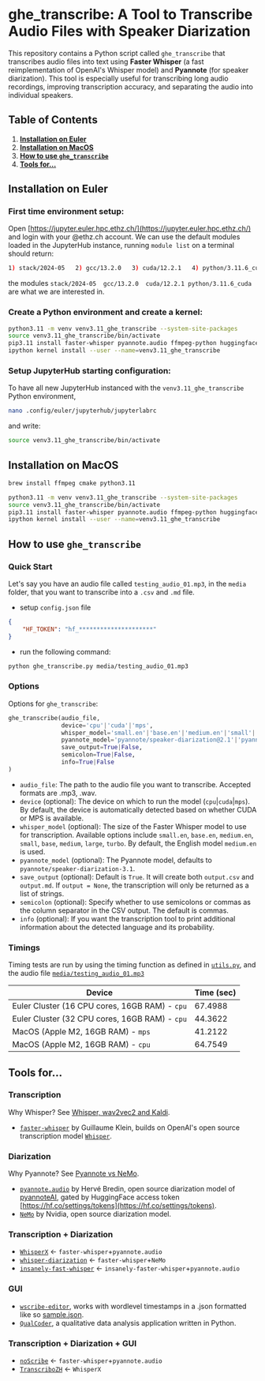 # ghe_transcribe: A Tool to Transcribe Audio Files with Speaker Diarization

This repository contains a Python script called `ghe_transcribe` that transcribes audio files into text using **Faster Whisper** (a fast reimplementation of OpenAI's Whisper model) and **Pyannote** (for speaker diarization). This tool is especially useful for transcribing long audio recordings, improving transcription accuracy, and separating the audio into individual speakers.

## Table of Contents
1. [**Installation on Euler**](#installation-on-euler)
2. [**Installation on MacOS**](#installation-on-macos)
3. [**How to use `ghe_transcribe`**](#how-to-use-ghe_transcribe)
4. [**Tools for...**](#tools-for)

## Installation on Euler

### First time environment setup:
Open [https://jupyter.euler.hpc.ethz.ch/](https://jupyter.euler.hpc.ethz.ch/) and login with your @ethz.ch account. We can use the default modules loaded in the JupyterHub instance, running `module list` on a terminal should return:
```bash
1) stack/2024-05   2) gcc/13.2.0   3) cuda/12.2.1   4) python/3.11.6_cuda   5) eth_proxy   6) r/4.3.2   7) hdf5/1.14.3   8) julia/1.10.3
```
the modules `stack/2024-05  gcc/13.2.0  cuda/12.2.1 python/3.11.6_cuda` are what we are interested in.
### Create a Python environment and create a kernel:
```bash
python3.11 -m venv venv3.11_ghe_transcribe --system-site-packages
source venv3.11_ghe_transcribe/bin/activate
pip3.11 install faster-whisper pyannote.audio ffmpeg-python huggingface-hub
ipython kernel install --user --name=venv3.11_ghe_transcribe
```
### Setup JupyterHub starting configuration:
To have all new JupyterHub instanced with the `venv3.11_ghe_transcribe` Python environment,
```bash
nano .config/euler/jupyterhub/jupyterlabrc
```
and write:
```bash
source venv3.11_ghe_transcribe/bin/activate
```

## Installation on MacOS
```bash
brew install ffmpeg cmake python3.11
```

```bash
python3.11 -m venv venv3.11_ghe_transcribe --system-site-packages
source venv3.11_ghe_transcribe/bin/activate
pip3.11 install faster-whisper pyannote.audio ffmpeg-python huggingface-hub
ipython kernel install --user --name=venv3.11_ghe_transcribe
```

## How to use `ghe_transcribe`

### Quick Start

Let's say you have an audio file called `testing_audio_01.mp3`, in the `media` folder, that you want to transcribe into a `.csv` and `.md` file. 
- setup `config.json` file
```json
{
    "HF_TOKEN": "hf_*********************"
}
```
- run the following command:
```bash
python ghe_transcribe.py media/testing_audio_01.mp3
```

### Options

Options for `ghe_transcribe`:

```python
ghe_transcribe(audio_file,
               device='cpu'|'cuda'|'mps',
               whisper_model='small.en'|'base.en'|'medium.en'|'small'|'base'|'medium'|'large'|'turbo',
               pyannote_model='pyannote/speaker-diarization@2.1'|'pyannote/speaker-diarization-3.1',
               save_output=True|False,
               semicolon=True|False,
               info=True|False
)
```

- `audio_file`: The path to the audio file you want to transcribe. Accepted formats are .mp3, .wav.
- `device` (optional): The device on which to run the model (`cpu`|`cuda`|`mps`). By default, the device is automatically detected based on whether CUDA or MPS is available.
- `whisper_model` (optional): The size of the Faster Whisper model to use for transcription. Available options include `small.en`, `base.en`, `medium.en`, `small`, `base`, `medium`, `large`, `turbo`. By default, the English model `medium.en` is used.
- `pyannote_model` (optional): The Pyannote model, defaults to `pyannote/speaker-diarization-3.1`.
- `save_output` (optional): Default is `True`. It will create both `output.csv` and `output.md`. If `output = None`, the transcription will only be returned as a list of strings.
- `semicolon` (optional): Specify whether to use semicolons or commas as the column separator in the CSV output. The default is commas.
- `info` (optional): If you want the transcription tool to print additional information about the detected language and its probability.

### Timings

Timing tests are run by using the timing function as defined in [`utils.py`](https://github.com/Global-Health-Engineering/ghe_transcribe/blob/main/utils.py), and the audio file [`media/testing_audio_01.mp3`](https://github.com/Global-Health-Engineering/ghe_transcribe/blob/main/media/testing_audio_01.mp3)

| Device     | Time (sec) |
|-------------------|------------------|
| Euler Cluster (16 CPU cores, 16GB RAM) - `cpu`  | 67.4988 |
| Euler Cluster (32 CPU cores, 16GB RAM) - `cpu`  | 44.3622 |
| MacOS (Apple M2, 16GB RAM) - `mps`  | 41.2122 |
| MacOS (Apple M2, 16GB RAM) - `cpu`  | 64.7549 |

## Tools for...

### Transcription
Why Whisper? See [Whisper, wav2vec2 and Kaldi](https://deepgram.com/learn/benchmarking-top-open-source-speech-models).
- [`faster-whisper`](https://github.com/SYSTRAN/faster-whisper) by Guillaume Klein, builds on OpenAI's open source transcription model [`Whisper`](https://github.com/openai/whisper).

### Diarization
Why Pyannote? See [Pyannote vs NeMo](https://lajavaness.medium.com/comparing-state-of-the-art-speaker-diarization-frameworks-pyannote-vs-nemo-31a191c6300).
- [`pyannote.audio`](https://github.com/pyannote/pyannote-audio) by Hervé Bredin, open source diarization model of [pyannoteAI](https://www.pyannote.ai/), gated by HuggingFace access token [https://hf.co/settings/tokens](https://hf.co/settings/tokens).
- [`NeMo`](https://github.com/NVIDIA/NeMo) by Nvidia, open source diarization model.

### Transcription + Diarization 
- [`WhisperX`](https://github.com/m-bain/whisperX) &larr; `faster-whisper`+`pyannote.audio`
- [`whisper-diarization`](https://github.com/MahmoudAshraf97/whisper-diarization) &larr; `faster-whisper`+`NeMo`
- [`insanely-fast-whisper`](https://github.com/Vaibhavs10/insanely-fast-whisper) &larr; `insanely-faster-whisper`+`pyannote.audio`

### GUI
- [`wscribe-editor`](https://github.com/geekodour/wscribe-editor), works with wordlevel timestamps in a .json formatted like so [sample.json](https://github.com/geekodour/wscribe/blob/main/examples/output/sample.json).
- [`QualCoder`](https://github.com/ccbogel/QualCoder), a qualitative data analysis application written in Python.

### Transcription + Diarization + GUI
- [`noScribe`](https://github.com/kaixxx/noScribe) &larr; `faster-whisper`+`pyannote.audio`
- [`TranscriboZH`](https://github.com/machinelearningZH/audio-transcription) &larr; `WhisperX`